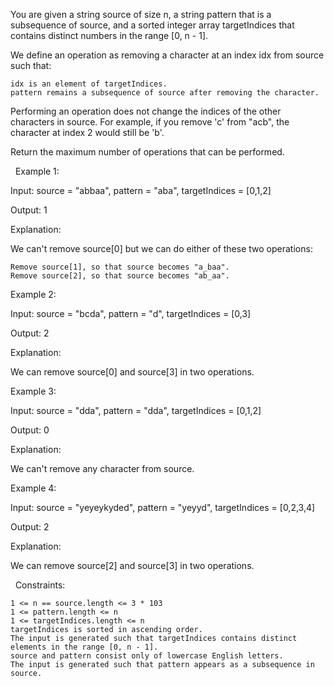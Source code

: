 You are given a string source of size n, a string pattern that is a subsequence of source, and a sorted integer array targetIndices that contains distinct numbers in the range [0, n - 1].

We define an operation as removing a character at an index idx from source such that:


	idx is an element of targetIndices.
	pattern remains a subsequence of source after removing the character.


Performing an operation does not change the indices of the other characters in source. For example, if you remove 'c' from "acb", the character at index 2 would still be 'b'.

Return the maximum number of operations that can be performed.

 
Example 1:


Input: source = "abbaa", pattern = "aba", targetIndices = [0,1,2]

Output: 1

Explanation:

We can't remove source[0] but we can do either of these two operations:


	Remove source[1], so that source becomes "a_baa".
	Remove source[2], so that source becomes "ab_aa".



Example 2:


Input: source = "bcda", pattern = "d", targetIndices = [0,3]

Output: 2

Explanation:

We can remove source[0] and source[3] in two operations.


Example 3:


Input: source = "dda", pattern = "dda", targetIndices = [0,1,2]

Output: 0

Explanation:

We can't remove any character from source.


Example 4:


Input: source = "yeyeykyded", pattern = "yeyyd", targetIndices = [0,2,3,4]

Output: 2

Explanation:

We can remove source[2] and source[3] in two operations.


 
Constraints:


	1 <= n == source.length <= 3 * 103
	1 <= pattern.length <= n
	1 <= targetIndices.length <= n
	targetIndices is sorted in ascending order.
	The input is generated such that targetIndices contains distinct elements in the range [0, n - 1].
	source and pattern consist only of lowercase English letters.
	The input is generated such that pattern appears as a subsequence in source.

